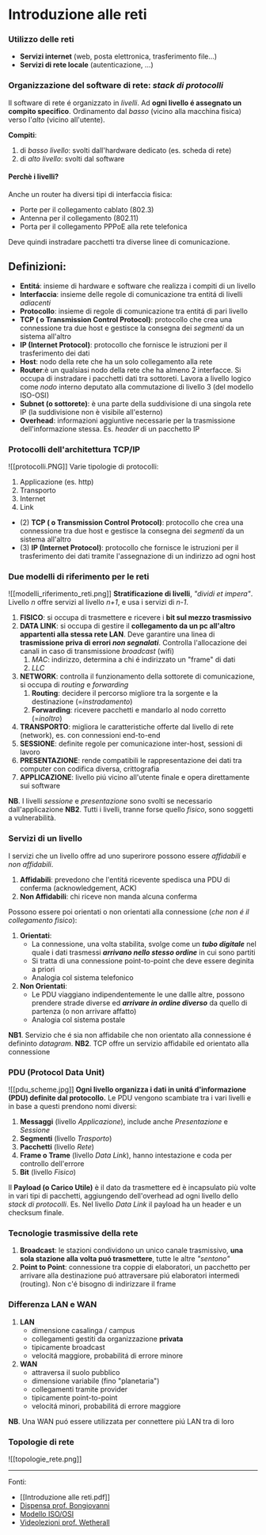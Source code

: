 # Introduzione alle reti
### Utilizzo delle reti
- **Servizi internet** (web, posta elettronica, trasferimento file...)
- **Servizi di rete locale** (autenticazione, ...)

### Organizzazione del software di rete: *stack di protocolli*
Il software di rete é organizzato in *livelli*. Ad **ogni livello é assegnato un compito specifico**. Ordinamento dal _basso_ (vicino alla macchina fisica) verso l'_alto_ (vicino all'utente).

**Compiti**:
1. di _basso livello_: svolti dall'hardware dedicato (es. scheda di rete)
2. di _alto livello_: svolti dal software

#### Perchè i livelli?
Anche un router ha diversi tipi di interfaccia fisica:
- Porte per il collegamento cablato (802.3)
- Antenna per il collegamento (802.11)
- Porta per il collegamento PPPoE alla rete telefonica

Deve quindi instradare pacchetti tra diverse linee di comunicazione.

## Definizioni:
- **Entitá**: insieme di hardware e software che realizza i compiti di un livello
- **Interfaccia**: insieme delle regole di comunicazione tra entitá di livelli *adiacenti* 
- **Protocollo**: insieme di regole di comunicazione tra entitá di pari livello
- **TCP ( o Transmission Control Protocol)**: protocollo che crea una connessione tra due host e gestisce la consegna dei _segmenti_ da un sistema all'altro
- **IP (Internet Protocol)**: protocollo che fornisce le istruzioni per il trasferimento dei dati
- **Host**: nodo della rete che ha un solo collegamento alla rete
- **Router**:è un qualsiasi nodo della rete che ha almeno 2 interfacce. Si occupa di instradare i pacchetti dati tra sottoreti. Lavora a livello logico come *nodo* interno deputato alla commutazione di livello 3 (del modello ISO-OSI)
- **Subnet (o sottorete)**: è una parte della suddivisione di una singola rete IP (la suddivisione non è visibile all'esterno)
- **Overhead**: informazioni aggiuntive necessarie per la trasmissione dell'informazione stessa. Es. *header* di un pacchetto IP

### Protocolli dell'architettura TCP/IP
![[protocolli.PNG]]
Varie tipologie di protocolli:
1. Applicazione (es. http)
2. Transporto
3. Internet
4. Link

- (2) **TCP ( o Transmission Control Protocol)**: protocollo che crea una connessione tra due host e gestisce la consegna dei _segmenti_ da un sistema all'altro
- (3) **IP (Internet Protocol)**: protocollo che fornisce le istruzioni per il trasferimento dei dati tramite l'assegnazione di un indirizzo ad ogni host

### Due modelli di riferimento per le reti
![[modelli_riferimento_reti.png]]
**Stratificazione di livelli**, *"dividi et impera"*. Livello *n* offre servizi al livello *n+1*, e usa i servizi di *n-1*.
1. **FISICO**: si occupa di trasmettere e ricevere i **bit sul mezzo trasmissivo**
2. **DATA LINK**: si occupa di gestire il **collegamento da un pc all'altro appartenti alla stessa rete LAN**. Deve garantire una linea di **trasmissione priva di errori *non segnalati***. Controlla l'allocazione dei canali in caso di transmissione *broadcast* (wifi)
	1.	*MAC*: indirizzo, determina a chi é indirizzato un "frame" di dati
	2.	*LLC*
3. **NETWORK**: controlla il funzionamento della sottorete di comunicazione, si occupa di *routing* e *forwarding*
	1. **Routing**: decidere il percorso migliore tra la sorgente e la destinazione (=*instradamento*)
	2. **Forwarding**: ricevere pacchetti e mandarlo al nodo corretto (=*inoltro*) 
4. **TRANSPORTO**: migliora le caratteristiche offerte dal livello di rete (network), es. con connessioni end-to-end
5. **SESSIONE**: definite regole per comunicazione inter-host, sessioni di lavoro
6. **PRESENTAZIONE**: rende compatibili le rappresentazione dei dati tra computer con codifica diversa, crittografia
7. **APPLICAZIONE**: livello piú vicino all'utente finale e opera direttamente sui software

**NB**. I livelli *sessione* e *presentazione* sono svolti se necessario dall'applicazione
**NB2**. Tutti i livelli, tranne forse quello *fisico*, sono soggetti a vulnerabilità.

### Servizi di un livello
I servizi che un livello offre ad uno superirore possono essere *affidabili* e *non affidabili*.
1. **Affidabili**: prevedono che l'entitá ricevente spedisca una PDU di conferma (acknowledgement,  ACK)
2. **Non Affidabili**: chi riceve non manda alcuna conferma

Possono essere poi orientati o non orientati alla connessione (*che non é il collegamento fisico*):
1. **Orientati**:
	- La connessione, una volta stabilita, svolge come un ***tubo digitale*** nel quale i dati trasmessi ***arrivano nello stesso ordine*** in cui sono partiti
	- Si tratta di una connessione point-to-point che deve essere deginita a priori
	- Analogia col sistema telefonico
2. **Non Orientati**:
	- Le PDU viaggiano indipendentemente le une dallle altre, possono prendere strade diverse ed ***arrivare in ordine diverso*** da quello di partenza (o non arrivare affatto)
	- Analogia col sistema postale

**NB1**. Servizio che é sia non affidabile che non orientato alla connessione é defininto *datagram*. 
**NB2**. TCP offre un servizio affidabile ed orientato alla connessione

### PDU (Protocol Data Unit)
![[pdu_scheme.jpg]]
**Ogni livello organizza i dati in unitá d'informazione (PDU) definite dal protocollo.** Le PDU vengono scambiate tra i vari livelli e in base a questi prendono nomi diversi:
1. **Messaggi** (livello *Applicazione*), include anche *Presentazione* e *Sessione*
2. **Segmenti** (livello *Trasporto*)
3. **Pacchetti** (livello *Rete*)
4. **Frame o Trame** (livello *Data Link*), hanno intestazione e coda per controllo dell'errore
5. **Bit** (livello *Fisico*)

Il **Payload (o Carico Utile)** è il dato da trasmettere ed è incapsulato più volte in vari tipi di pacchetti, aggiungendo dell'overhead ad ogni livello dello *stack di protocolli*.
Es. Nel livello *Data Link* il payload ha un header e un checksum finale.

### Tecnologie trasmissive della rete
1. **Broadcast**: le stazioni condividono un unico canale trasmissivo, **una sola stazione alla volta puó trasmettere**, tutte le altre *"sentono"*
2. **Point to Point**: connessione tra coppie di elaboratori, un pacchetto per arrivare alla destinazione puó attraversare piú elaboratori intermedi (routing). Non c'é bisogno di indirizzare il frame

### Differenza LAN e WAN
1. **LAN**
	- dimensione casalinga / campus
	- collegamenti gestiti da organizzazione **privata**
	- tipicamente broadcast
	- velocitá maggiore, probabilitá di errore minore
2. **WAN**
	- attraversa il suolo pubblico
	- dimensione variabile (fino "planetaria")
	- collegamenti tramite provider
	- tipicamente point-to-point
	- velocitá minori, probabilitá di errore maggiore

**NB**. Una WAN puó essere utilizzata per connettere piú LAN tra di loro

### Topologie di rete
![[topologie_rete.png]]

---
Fonti:
- [[Introduzione alle reti.pdf]]
- [Dispensa prof. Bongiovanni](http://wwwusers.di.uniroma1.it/Reti1/toc.html)
- [Modello ISO/OSI](https://www.isistassinari.edu.it/progettodicembre/reti/index.html)
- [Videolezioni prof. Wetherall](https://media.pearsoncmg.com/ph/streaming/esm/tanenbaum5e_videonotes/tanenbaum_videoNotes.html)